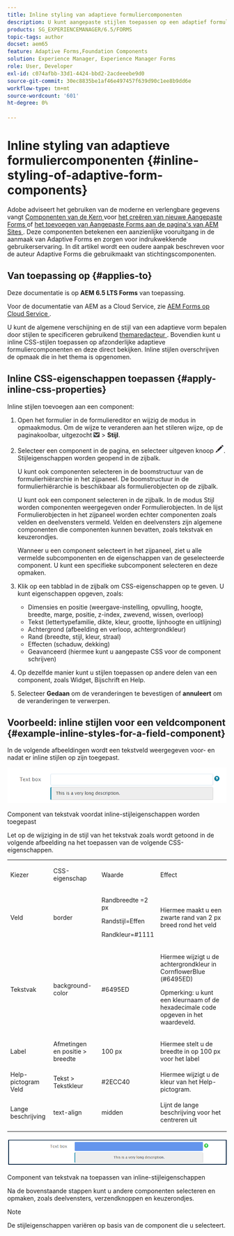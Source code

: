 ```yaml
---
title: Inline styling van adaptieve formuliercomponenten
description: U kunt aangepaste stijlen toepassen op een adaptief formulier, maar u kunt ook inline CSS-eigenschappen toepassen op afzonderlijke componenten van een adaptief formulier.
products: SG_EXPERIENCEMANAGER/6.5/FORMS
topic-tags: author
docset: aem65
feature: Adaptive Forms,Foundation Components
solution: Experience Manager, Experience Manager Forms
role: User, Developer
exl-id: c074afbb-33d1-4424-bbd2-2acdeeebe9d0
source-git-commit: 30ec8835be1af46e497457f639d90c1ee8b9dd6e
workflow-type: tm+mt
source-wordcount: '601'
ht-degree: 0%

---
```


# Inline styling van adaptieve formuliercomponenten {#inline-styling-of-adaptive-form-components}

<span class="preview"> Adobe adviseert het gebruiken van de moderne en verlengbare gegevens vangt [ Componenten van de Kern ](https://experienceleague.adobe.com/docs/experience-manager-core-components/using/adaptive-forms/introduction.html?lang=nl-NL) voor [ het creëren van nieuwe Aangepaste Forms ](/help/forms/using/create-an-adaptive-form-core-components.md) of [ het toevoegen van Aangepaste Forms aan de pagina&#39;s van AEM Sites ](/help/forms/using/create-or-add-an-adaptive-form-to-aem-sites-page.md). Deze componenten betekenen een aanzienlijke vooruitgang in de aanmaak van Adaptive Forms en zorgen voor indrukwekkende gebruikerservaring. In dit artikel wordt een oudere aanpak beschreven voor de auteur Adaptive Forms die gebruikmaakt van stichtingscomponenten. </span>

## Van toepassing op {#applies-to}

Deze documentatie is op **AEM 6.5 LTS Forms** van toepassing.

Voor de documentatie van AEM as a Cloud Service, zie [ AEM Forms op Cloud Service ](https://experienceleague.adobe.com/docs/experience-manager-cloud-service/content/forms/adaptive-forms-authoring/authoring-adaptive-forms-foundation-components/configure-layout-of-an-adaptive-form/inline-style-adaptive-forms.html?lang=nl-NL).

U kunt de algemene verschijning en de stijl van een adaptieve vorm bepalen door stijlen te specificeren gebruikend [ themaredacteur ](../../forms/using/themes.md). Bovendien kunt u inline CSS-stijlen toepassen op afzonderlijke adaptieve formuliercomponenten en deze direct bekijken. Inline stijlen overschrijven de opmaak die in het thema is opgenomen.

## Inline CSS-eigenschappen toepassen {#apply-inline-css-properties}

Inline stijlen toevoegen aan een component:

1. Open het formulier in de formuliereditor en wijzig de modus in opmaakmodus. Om de wijze te veranderen aan het stileren wijze, op de paginakoolbar, uitgezocht ![ canvas-drop-down ](assets/canvas-drop-down.png) > **Stijl**.
1. Selecteer een component in de pagina, en selecteer uitgeven knoop ![ uitgeven-knoop ](assets/edit-button.png). Stijleigenschappen worden geopend in de zijbalk.

   U kunt ook componenten selecteren in de boomstructuur van de formulierhiërarchie in het zijpaneel. De boomstructuur in de formulierhiërarchie is beschikbaar als formulierobjecten op de zijbalk.

   U kunt ook een component selecteren in de zijbalk. In de modus Stijl worden componenten weergegeven onder Formulierobjecten. In de lijst Formulierobjecten in het zijpaneel worden echter componenten zoals velden en deelvensters vermeld. Velden en deelvensters zijn algemene componenten die componenten kunnen bevatten, zoals tekstvak en keuzerondjes.

   Wanneer u een component selecteert in het zijpaneel, ziet u alle vermelde subcomponenten en de eigenschappen van de geselecteerde component. U kunt een specifieke subcomponent selecteren en deze opmaken.

1. Klik op een tabblad in de zijbalk om CSS-eigenschappen op te geven. U kunt eigenschappen opgeven, zoals:

   * Dimensies en positie (weergave-instelling, opvulling, hoogte, breedte, marge, positie, z-index, zwevend, wissen, overloop)
   * Tekst (lettertypefamilie, dikte, kleur, grootte, lijnhoogte en uitlijning)
   * Achtergrond (afbeelding en verloop, achtergrondkleur)
   * Rand (breedte, stijl, kleur, straal)
   * Effecten (schaduw, dekking)
   * Geavanceerd (hiermee kunt u aangepaste CSS voor de component schrijven)

1. Op dezelfde manier kunt u stijlen toepassen op andere delen van een component, zoals Widget, Bijschrift en Help.
1. Selecteer **Gedaan** om de veranderingen te bevestigen of **annuleert** om de veranderingen te verwerpen.

## Voorbeeld: inline stijlen voor een veldcomponent {#example-inline-styles-for-a-field-component}

In de volgende afbeeldingen wordt een tekstveld weergegeven voor- en nadat er inline stijlen op zijn toegepast.

![ de vakje van de Tekst component alvorens het gealigneerde stileren wordt toegepast ](assets/no-style.png)

Component van tekstvak voordat inline-stijleigenschappen worden toegepast

Let op de wijziging in de stijl van het tekstvak zoals wordt getoond in de volgende afbeelding na het toepassen van de volgende CSS-eigenschappen.

<table>
 <tbody>
  <tr>
   <td><p>Kiezer</p> </td>
   <td><p>CSS-eigenschap</p> </td>
   <td><p>Waarde</p> </td>
   <td><p>Effect</p> </td>
  </tr>
  <tr>
   <td><p>Veld</p> </td>
   <td><p>border</p> </td>
   <td><p>Randbreedte =2 px</p> <p>Randstijl=Effen</p> <p>Randkleur=#1111</p> </td>
   <td><p>Hiermee maakt u een zwarte rand van 2 px breed rond het veld</p> </td>
  </tr>
  <tr>
   <td><p>Tekstvak</p> </td>
   <td><p>background-color</p> </td>
   <td><p>#6495ED</p> </td>
   <td><p>Hiermee wijzigt u de achtergrondkleur in CornflowerBlue (#6495ED)</p> <p>Opmerking: u kunt een kleurnaam of de hexadecimale code opgeven in het waardeveld.</p> </td>
  </tr>
  <tr>
   <td><p>Label</p> </td>
   <td><p>Afmetingen en positie &gt; breedte</p> </td>
   <td><p>100 px</p> </td>
   <td><p>Hiermee stelt u de breedte in op 100 px voor het label</p> </td>
  </tr>
  <tr>
   <td>Help-pictogram Veld</td>
   <td>Tekst &gt; Tekstkleur</td>
   <td>#2ECC40</td>
   <td>Hiermee wijzigt u de kleur van het Help-pictogram.</td>
  </tr>
  <tr>
   <td><p>Lange beschrijving</p> </td>
   <td><p>text-align</p> </td>
   <td><p>midden</p> </td>
   <td><p>Lijnt de lange beschrijving voor het centreren uit</p> </td>
  </tr>
 </tbody>
</table>

![ het vakje van de Tekst stijl na het gealigneerde stileren wordt toegepast ](assets/applied-style.png)

Component van tekstvak na toepassen van inline-stijleigenschappen

Na de bovenstaande stappen kunt u andere componenten selecteren en opmaken, zoals deelvensters, verzendknoppen en keuzerondjes.

>[!NOTE]
>
>De stijleigenschappen variëren op basis van de component die u selecteert.
